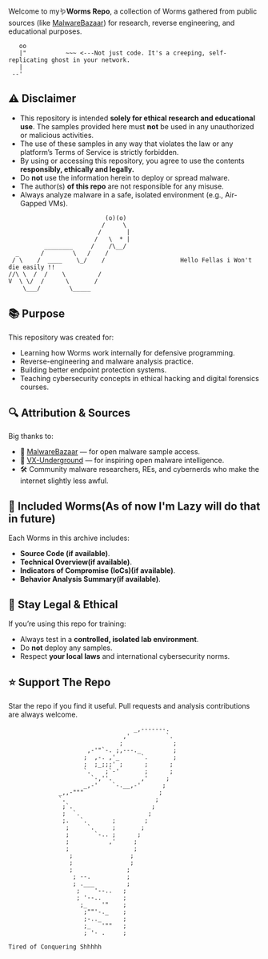 Welcome to my🪱**Worms Repo**, a collection of Worms gathered from public sources (like [MalwareBazaar](https://bazaar.abuse.ch)) for research, reverse engineering, and educational purposes.

```text
   oo
   |"           ~~~ <---Not just code. It's a creeping, self-replicating ghost in your network.
   |
 --'
```
## ⚠️ Disclaimer
- This repository is intended **solely for ethical research and educational use**. The samples provided here must **not** be used in any unauthorized or malicious activities.  
- The use of these samples in any way that violates the law or any platform’s Terms of Service is strictly forbidden.  
- By using or accessing this repository, you agree to use the contents **responsibly, ethically and legally.**
- Do **not** use the information herein to deploy or spread malware.
- The author(s) **of this repo** are not responsible for any misuse.
- Always analyze malware in a safe, isolated environment (e.g., Air-Gapped VMs).

```text
                           (o)(o)
                          /     \
                         /       |
                        /   \  * |
          ________     /    /\__/
  _      /        \   /    /
 / \    /  ____    \_/    /                     Hello Fellas i Won't die easily !! 
//\ \  /  /    \         /
V  \ \/  /      \       /
    \___/        \_____

```
## 📚 Purpose

This repository was created for:

- Learning how Worms work internally for defensive programming.
- Reverse-engineering and malware analysis practice.
- Building better endpoint protection systems.
- Teaching cybersecurity concepts in ethical hacking and digital forensics courses.

## 🔍 Attribution & Sources

Big thanks to:
- 🐾 [MalwareBazaar](https://bazaar.abuse.ch) — for open malware sample access.
- 🧠 [VX-Underground](https://vx-underground.org) — for inspiring open malware intelligence.
- 🛠️ Community malware researchers, REs, and cybernerds who make the internet slightly less awful.

## 🧰 Included Worms(As of now I'm Lazy will do that in future)

Each Worms in this archive includes:

- **Source Code (if available)**.
- **Technical Overview(if available)**.
- **Indicators of Compromise (IoCs)(if available)**.
- **Behavior Analysis Summary(if available)**.

## 🔐 Stay Legal & Ethical

If you’re using this repo for training:

- Always test in a **controlled, isolated lab environment**.
- Do **not** deploy any samples.
- Respect **your local laws** and international cybersecurity norms.

## ⭐️ Support The Repo

Star the repo if you find it useful.
Pull requests and analysis contributions are always welcome.
```text
                                   _,-------.
                                ,'          `.
                               ;              ;
                      ,-'"`-. ;,---._         ;
                     ;  ,-. ,'_      `.       ;
                     ;  ;_;;;' ;      ;      ;
                     `.    ;`-'       ;      ;
                       `-,''.        ,'     ;
                     _,-'    `-.__,-'      ;
              _,,-"""                     ;
              `.                         ;
               ;`.                      ;
               ;  `.                   ;
               ;.   `.       ;        ;
                ;     `.     ;       ;
                ;       `-.. ;      ;
                ;           ,'     ;
                ;                  ;
                 ;                ;
                 ;                ;
                 ;               ;
                  ; --.          ;
                  ; .___         ;
                   ;    '--..   ;
                   ; '--..      ;
                    ;_    '"    ;
                     ;""'-._    ;
                     ;-.._      ;
                     ;_   '""   ;
                     ; '- .     ;
                                                                           Tired of Conquering Shhhhh
```
